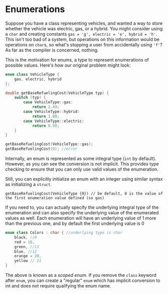 # Enumerations

Suppose you have a class representing vehicles, and wanted a way to store whether the vehicle was electric, gas, or a hybrid. 
You might consider using a `char` and creating constants `gas = 'g', electric = 'e', hybrid = 'h'`. 
This isn't too bad of a system, but operations on this information would be operations on `char`s, so what's stopping a user from accidentally using `'f'`? 
As far as the compiler is concerned, nothing.

This is the motivation for enums, a type to represent enumerations of possible values. Here's how our original problem might look:

```C++
enum class VehicleType {
    gas, electric, hybrid
};

double getBaseRefuelingCost(VehicleType typ) {
    switch (typ) {
        case VehicleType::gas:
            return 2.49;
        case VehicleType::hybrid:
            return 1.00;
        case VehicleType::electric:
            return 0.50;
    }
}

getBaseRefuelingCost(VehicleType::gas);
getBaseRefuelingCost(0); //error
```

Internally, an enum is represented as some integral type (`int` by default). 
However, as you can see the conversion is not implicit. This provides type checking to ensure that you can only use valid values of the enumeration.

Still, you can explicitly initialize an enum with an integer using similar syntax as initializing a `struct`.

`getBaseRefuelingCost(VehicleType {0}) // be default, 0 is the value of the first enumeration value defined (so gas)`

If you need to, you can actually specify the underlying integral type of the enumeration and can also specify the underlying value of the enumerated values as well. 
Each enumeration will have an underlying value of 1 more than the previous one, and by default the first underlying value is 0

```C++
enum class Colors : char { //underlying type is char
    black, //0
    red = 10, 
    green, //11
    blue, //12
    orange = 20,
    yellow // 21
}
```

The above is known as a *scoped enum*. 
If you remove the `class` keyword after `enum`, you can create a "regular" `enum` which has implicit conversion to int and does not require qualifying the enum name.
